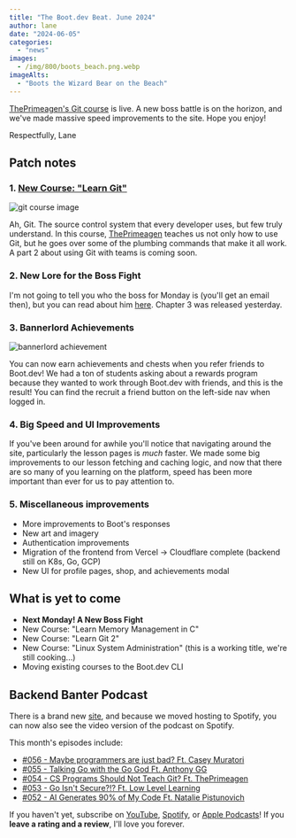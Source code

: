 ```yaml
---
title: "The Boot.dev Beat. June 2024"
author: lane
date: "2024-06-05"
categories:
  - "news"
images:
  - /img/800/boots_beach.png.webp
imageAlts:
  - "Boots the Wizard Bear on the Beach"
---
```


[ThePrimeagen's Git course](https://www.boot.dev/courses/learn-git) is live. A new boss battle is on the horizon, and we've made massive speed improvements to the site. Hope you enjoy!

Respectfully, Lane

## Patch notes

### 1. [New Course: "Learn Git"](https://www.boot.dev/courses/learn-git)

![git course image](https://storage.googleapis.com/qvault-webapp-dynamic-assets/course_assets/UdsHT64.png)

Ah, Git. The source control system that every developer uses, but few truly understand. In this course, [ThePrimeagen](https://www.boot.dev/teachers/the-primeagen) teaches us not only how to use Git, but he goes over some of the plumbing commands that make it all work. A part 2 about using Git with teams is coming soon.

### 2. New Lore for the Boss Fight

I'm not going to tell you who the boss for Monday is (you'll get an email then), but you can read about him [here](https://www.boot.dev/lore). Chapter 3 was released yesterday.

### 3. Bannerlord Achievements

![bannerlord achievement](/img/800/gmbannerlord.webp.webp)

You can now earn achievements and chests when you refer friends to Boot.dev! We had a ton of students asking about a rewards program because they wanted to work through Boot.dev with friends, and this is the result! You can find the recruit a friend button on the left-side nav when logged in.

### 4. Big Speed and UI Improvements

If you've been around for awhile you'll notice that navigating around the site, particularly the lesson pages is _much_ faster. We made some big improvements to our lesson fetching and caching logic, and now that there are so many of you learning on the platform, speed has been more important than ever for us to pay attention to.

### 5. Miscellaneous improvements

- More improvements to Boot's responses
- New art and imagery
- Authentication improvements
- Migration of the frontend from Vercel -> Cloudflare complete (backend still on K8s, Go, GCP)
- New UI for profile pages, shop, and achievements modal

## What is yet to come

- **Next Monday! A New Boss Fight**
- New Course: "Learn Memory Management in C"
- New Course: "Learn Git 2"
- New Course: "Linux System Administration" (this is a working title, we're still cooking...)
- Moving existing courses to the Boot.dev CLI

## Backend Banter Podcast

There is a brand new [site](https://www.backendbanter.fm/), and because we moved hosting to Spotify, you can now also see the video version of the podcast on Spotify.

This month's episodes include:

- [#056 - Maybe programmers are just bad? Ft. Casey Muratori](https://podcasters.spotify.com/pod/show/backend-banter-fm/episodes/056---Maybe-Programmers-are-Just-Bad-ft--Casey-Muratori-e2k012l)
- [#055 - Talking Go with the Go God Ft. Anthony GG](https://podcasters.spotify.com/pod/show/backend-banter-fm/episodes/055---Talking-Go-with-the-Go-God-ft--AnthonyGG-e2k012h)
- [#054 - CS Programs Should Not Teach Git? Ft. ThePrimeagen](https://podcasters.spotify.com/pod/show/backend-banter-fm/episodes/054---CS-Programs-Should-NOT-Teach-Git-ft--ThePrimeagen-e2jraci)
- [#053 - Go Isn't Secure?!? Ft. Low Level Learning](https://podcasters.spotify.com/pod/show/backend-banter-fm/episodes/053---Go-isnt-secure----ft--Low-Level-Learning-e2j93h2)
- [#052 - AI Generates 90% of My Code Ft. Natalie Pistunovich](https://podcasters.spotify.com/pod/show/backend-banter-fm/episodes/052---AI-Generates-90-of-My-Code-e2j6sav)

If you haven't yet, subscribe on [YouTube](https://www.youtube.com/@backendbanterfm), [Spotify](https://open.spotify.com/show/35trT95UkRVCkEb6tXndpF), or [Apple Podcasts](https://podcasts.apple.com/us/podcast/backend-banter/id1688115203)! If you **leave a rating and a review**, I'll love you forever.
